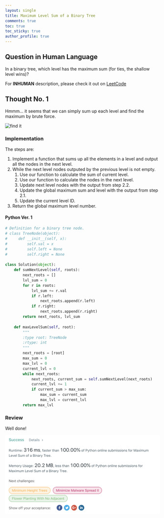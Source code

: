 ```yaml
---
layout: single
title: Maximum Level Sum of a Binary Tree
comments: true
toc: true
toc_sticky: true
author_profile: true
---
```


## Question in Human Language

In a binary tree, which level has the maximum sum (for ties, the shallow level wins)?

For **INHUMAN** description, please check it out on [LeetCode](https://leetcode.com/problems/maximum-level-sum-of-a-binary-tree/)

## Thought No. 1

Hmmm... it seems that we can simply sum up each level and find the maximum by brute force.

![find it](https://media.giphy.com/media/9L8MMFrx2pe5q/giphy.gif)

### Implementation

The steps are:
1. Implement a function that sums up all the elements in a level and output all the nodes in the next level.
2. While the next level nodes outputed by the previous level is not empty.
    1. Use our function to calculate the sum of current level.
    2. Use our function to calculate the nodes in the next level.
    3. Update next level nodes with the output from step 2.2.
    4. Update the global maximum sum and level with the output from step 2.1.
    5. Update the current level ID.
3. Return the global maximum level number.

#### Python Ver. 1

```python
# Definition for a binary tree node.
# class TreeNode(object):
#     def __init__(self, x):
#         self.val = x
#         self.left = None
#         self.right = None

class Solution(object):
    def sumNextLevel(self, roots):
        next_roots = []
        lvl_sum = 0
        for r in roots:
            lvl_sum += r.val
            if r.left:
                next_roots.append(r.left)
            if r.right:
                next_roots.append(r.right)
        return next_roots, lvl_sum

    def maxLevelSum(self, root):
        """
        :type root: TreeNode
        :rtype: int
        """
        next_roots = [root]
        max_sum = 0
        max_lvl = 0
        current_lvl = 0
        while next_roots:
            next_roots, current_sum = self.sumNextLevel(next_roots)
            current_lvl += 1
            if current_sum > max_sum:
                max_sum = current_sum
                max_lvl = current_lvl
        return max_lvl
```

### Review

Well done!

![acceptance](./asset/1161-maximum-level-sum-of-a-binary-tree-acceptance.png)
